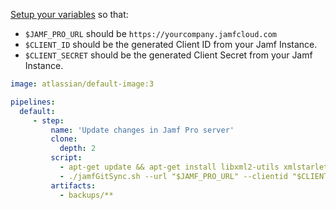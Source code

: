 [Setup your variables](https://support.atlassian.com/bitbucket-cloud/docs/variables-and-secrets/) so that:

- `$JAMF_PRO_URL` should be `https://yourcompany.jamfcloud.com`
- `$CLIENT_ID` should be the generated Client ID from your Jamf Instance.
- `$CLIENT_SECRET` should be the generated Client Secret from your Jamf Instance.

```yml
image: atlassian/default-image:3

pipelines:
  default:
     - step:
         name: 'Update changes in Jamf Pro server'
         clone:
           depth: 2
         script:
           - apt-get update && apt-get install libxml2-utils xmlstarlet -y
           - ./jamfGitSync.sh --url "$JAMF_PRO_URL" --clientid "$CLIENT_ID" --clientsecret "$CLIENT_SECRET" --push-changes-to-jamf-pro --backup-updated
         artifacts:
           - backups/**
```
